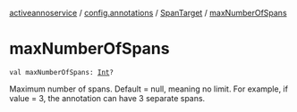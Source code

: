 [activeannoservice](../../index.md) / [config.annotations](../index.md) / [SpanTarget](index.md) / [maxNumberOfSpans](./max-number-of-spans.md)

# maxNumberOfSpans

`val maxNumberOfSpans: `[`Int`](https://kotlinlang.org/api/latest/jvm/stdlib/kotlin/-int/index.html)`?`

Maximum number of spans. Default = null, meaning no limit. For example, if value = 3, the annotation can have
3 separate spans.

